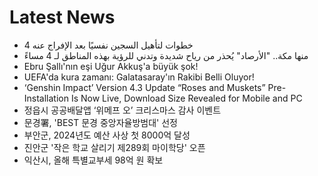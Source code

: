# Latest News
-  4 خطوات لتأهيل السجين نفسيًا بعد الإفراج عنه
-  منها مكة.. "الأرصاد" يُحذر من رياح شديدة وتدني للرؤية بهذه المناطق لـ 4 مساءً
-  Ebru Şallı'nın eşi Uğur Akkuş'a büyük şok!
-  UEFA'da kura zamanı: Galatasaray'ın Rakibi Belli Oluyor!
-  ‘Genshin Impact’ Version 4.3 Update “Roses and Muskets” Pre-Installation Is Now Live, Download Size Revealed for Mobile and PC
-  정읍시 공공배달앱 ‘위메프 오’ 크리스마스 감사 이벤트
-  문경署, 'BEST 문경 중앙자율방범대' 선정
-  부안군, 2024년도 예산 사상 첫 8000억 달성
-  진안군 '작은 학교 살리기 제289회 마이학당' 오픈
-  익산시, 올해 특별교부세 98억 원 확보
